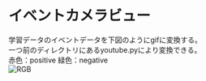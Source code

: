 # イベントカメラビュー
学習データのイベントデータを下図のようにgifに変換する。  
一つ前のディレクトリにあるyoutube.pyにより変換できる。  
赤色：positive
緑色：negative  
![RGB](https://github.com/oshima-yoppi/SNU_torch/blob/bf0eeb282c6cc7c25fda309d9154aa09b9ee3c4b/youtube/douga_.gif)
